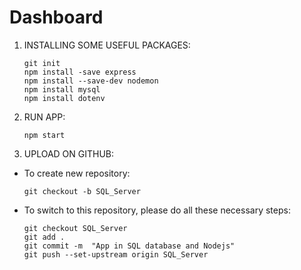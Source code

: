 # Dashboard
1. INSTALLING SOME USEFUL PACKAGES:
    ```
    git init
    npm install -save express
    npm install --save-dev nodemon
    npm install mysql
    npm install dotenv
    ```
2. RUN APP: 
    ```
    npm start
    ```
4. UPLOAD ON GITHUB:
* To create new repository:
     ```
    git checkout -b SQL_Server
     ```
* To switch to this repository, please do all these necessary steps:
     ```
    git checkout SQL_Server
    git add .
    git commit -m  "App in SQL database and Nodejs"
    git push --set-upstream origin SQL_Server
    ```
